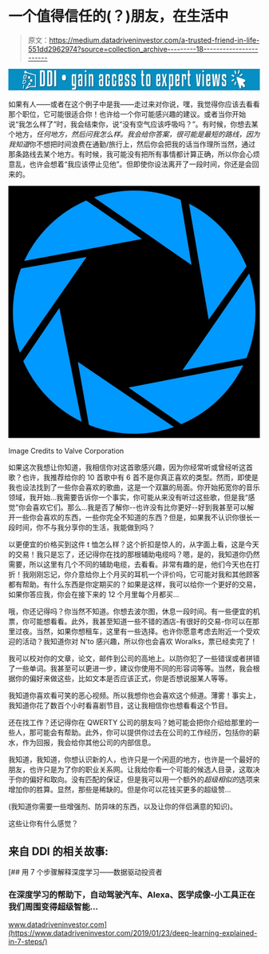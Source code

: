 # 一个值得信任的(？)朋友，在生活中

> 原文：<https://medium.datadriveninvestor.com/a-trusted-friend-in-life-551dd2962974?source=collection_archive---------18----------------------->

[![](img/b8ca0d52a6cc94ec0c319a9aab26aff6.png)](http://www.track.datadriveninvestor.com/1B9E)

如果有人——或者在这个例子中是我——走过来对你说，嘿，我觉得你应该去看看那个职位，它可能很适合你！也许给一个你可能感兴趣的建议。或者当你开始说“我怎么样了”时，我会结束你，说“没有空气应该呼吸吗？”。有时候，你想去某个地方，*任何地方，*然后问我怎么样。我会给你答案，很可能是最短的路线，因为我*知道*你不想把时间浪费在通勤/旅行上，然后你会把我的话当作理所当然，通过那条路线去某个地方。有时候，我可能没有把所有事情都计算正确，所以你会心烦意乱，也许会想着“我应该停止见他”。但即使你设法离开了一段时间，你还是会回来的。

![](img/5c702a1487cfeec969d94f49c9334589.png)

Image Credits to Valve Corporation

如果这次我想让你知道，我相信你对这首歌感兴趣，因为你经常听或曾经听这首歌？也许，我推荐给你的 10 首歌中有 6 首不是你真正喜欢的类型。然而，即使是我也设法找到了一些你会喜欢的歌曲，这是一个双赢的局面。你开始拓宽你的音乐领域，我开始…我需要告诉你一个事实，你可能从来没有听过这些歌，但是我“感觉”你会喜欢它们。那么…我是否了解你--也许没有比你更好--好到我甚至可以解开一些你会喜欢的东西，一些你完全不知道的东西？但是，如果我不认识你很长一段时间，你不与我分享你的生活，我能做到吗？

以更便宜的价格买到这件 t 恤怎么样？这个折扣是惊人的，从字面上看，这是今天的交易！我只是忘了，还记得你在找的那根辅助电缆吗？嗯，是的，我知道你仍然需要，所以这里有几个不同的辅助电缆，去看看。非常有趣的是，他们今天也在打折！我刚刚忘记，你介意给你上个月买的耳机一个评价吗，它可能对我和其他顾客都有帮助。有什么东西是你定期买的？如果是这样，我可以给你一个更好的交易，如果你答应我，你会在接下来的 12 个月里每个月都买…

哦，你还记得吗？你当然不知道。你想去波尔图，休息一段时间。有一些便宜的机票，你可能想看看。此外，我甚至知道一些不错的酒店-有很好的交易-你可以在那里过夜。当然，如果你想租车，这里有一些选择。也许你愿意考虑去附近一个受欢迎的活动？我知道你对 N'to 感兴趣，所以你也会喜欢 Woralks，票已经卖完了！

我可以校对你的文章，论文，邮件到公司的高地上。以防你犯了一些错误或者拼错了一些单词。我甚至可以更进一步，建议你使用不同的形容词等等。当然，我会根据你的偏好来做这些，比如文本是否应该正式，你是否想说服某人等等。

我知道你喜欢看可笑的恶心视频。所以我想你也会喜欢这个频道。薄雾！事实上，我知道你花了数百个小时看喜剧节目，这让我相信你也想看看这个节目。

还在找工作？还记得你在 QWERTY 公司的朋友吗？她可能会把你介绍给那里的一些人，那可能会有帮助。此外，你可以提供你过去在公司的工作经历，包括你的薪水，作为回报，我会给你其他公司的内部信息。

我知道，我知道，你想认识新的人，也许只是一个闲逛的地方，也许是一个最好的朋友，也许只是为了你的职业关系网。让我给你看一个可能的候选人目录，这取决于你的偏好和取向。没有匹配的保证，但是我可以用一个额外的*超级相似的*选项来增加你的胜算。显然，那些是稀缺的。但是你可以花钱买更多的超级赞…

(我知道你需要一些增强剂、防异味的东西，以及让你的伴侣满意的知识)。

这些让你有什么感觉？

## 来自 DDI 的相关故事:

[](https://www.datadriveninvestor.com/2019/01/23/deep-learning-explained-in-7-steps/) [## 用 7 个步骤解释深度学习——数据驱动投资者

### 在深度学习的帮助下，自动驾驶汽车、Alexa、医学成像-小工具正在我们周围变得超级智能…

www.datadriveninvestor.com](https://www.datadriveninvestor.com/2019/01/23/deep-learning-explained-in-7-steps/)